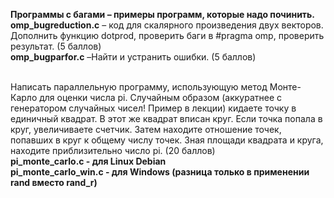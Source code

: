 <strong>Программы с багами – примеры программ, которые надо починить.</strong>
<br>
<strong>omp_bugreduction.c</strong> – код для скалярного произведения двух векторов. Дополнить функцию dotprod, проверить баги в #pragma omp, проверить результат. (5 баллов)
<br>
<strong>omp_bugparfor.c</strong> –Найти и устранить ошибки. (5 баллов)

<br>
Написать параллельную программу, использующую метод Монте-Карло для оценки числа pi. Случайным образом (аккуратнее с генератором случайных чисел! Пример в лекции) кидаете точку в единичный квадрат. В этот же квадрат вписан круг. Если точка попала в круг, увеличиваете счетчик. Затем находите отношение точек, попавших в круг к общему числу точек. Зная площади квадрата и круга, находите приблизительно число pi. (20 баллов)
<br>
<strong>pi_monte_carlo.c - для Linux Debian</strong>
<br>
<strong>pi_monte_carlo_win.c - для Windows (разница только в применении rand вместо rand_r)</strong>
